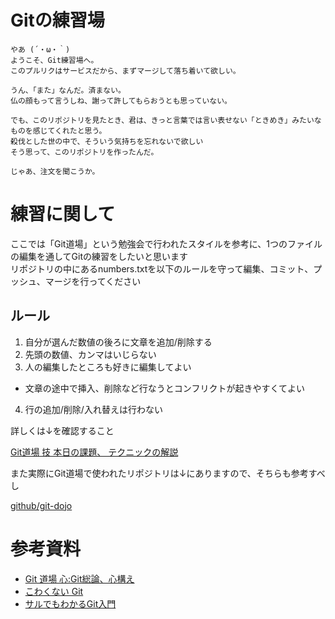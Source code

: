 Gitの練習場
===

    やあ (´・ω・｀)
    ようこそ、Git練習場へ。
    このプルリクはサービスだから、まずマージして落ち着いて欲しい。
    
    うん、「また」なんだ。済まない。
    仏の顔もって言うしね、謝って許してもらおうとも思っていない。
    
    でも、このリポジトリを見たとき、君は、きっと言葉では言い表せない「ときめき」みたいなものを感じてくれたと思う。
    殺伐とした世の中で、そういう気持ちを忘れないで欲しい
    そう思って、このリポジトリを作ったんだ。
    
    じゃあ、注文を聞こうか。

練習に関して
===

ここでは「Git道場」という勉強会で行われたスタイルを参考に、1つのファイルの編集を通してGitの練習をしたいと思います  
リポジトリの中にあるnumbers.txtを以下のルールを守って編集、コミット、プッシュ、マージを行ってください  

ルール
---

1. 自分が選んだ数値の後ろに文章を追加/削除する
2. 先頭の数値、カンマはいじらない
3. 人の編集したところも好きに編集してよい
 * 文章の途中で挿入、削除など行なうとコンフリクトが起きやすくてよい
4. 行の追加/削除/入れ替えは行わない

詳しくは↓を確認すること

[Git道場 技 本日の課題、 テクニックの解説](https://speakerdeck.com/ogawa/git)

また実際にGit道場で使われたリポジトリは↓にありますので、そちらも参考すべし

[github/git-dojo](https://github.com/git-dojo)

参考資料
===

* [Git 道場 心:Git総論、心構え]( http://www.slideshare.net/iwamatsu/git-git )
* [こわくない Git](http://www.slideshare.net/kotas/git-15276118)
* [サルでもわかるGit入門](http://www.backlog.jp/git-guide/)
